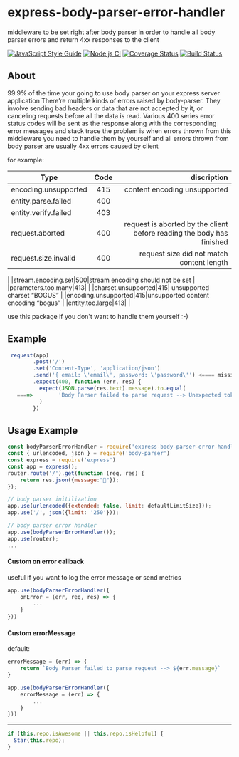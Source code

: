 # express-body-parser-error-handler
middleware to be set right after body parser in order to handle all body parser errors and return 4xx responses to the client

[![JavaScript Style Guide](https://img.shields.io/badge/code_style-standard-brightgreen.svg)](https://standardjs.com) [![Node.js CI](https://github.com/ntedgi/express-body-parser-error-handler/actions/workflows/tests.js.yml/badge.svg)](https://github.com/ntedgi/express-body-parser-error-handler/actions/workflows/tests.js.yml) [![Coverage Status](https://coveralls.io/repos/github/ntedgi/express-body-parser-error-handler/badge.svg?branch=main)](https://coveralls.io/github/ntedgi/express-body-parser-error-handler?branch=main) [![Build Status](https://app.travis-ci.com/ntedgi/express-body-parser-error-handler.svg?branch=main)](https://app.travis-ci.com/ntedgi/express-body-parser-error-handler)
## About
99.9% of the time your going to use body parser on your express server application There’re multiple kinds of errors raised by body-parser.
They involve sending bad headers or data that are not accepted by it, or canceling requests before all the data is read.
Various 400 series error status codes will be sent as the response along with the corresponding error messages and stack trace
the problem is when errors thrown from this middleware you need to handle them by yourself and all errors thrown from body parser are usually 4xx errors caused by client

for example:


| Type   |      Code      |  discription |
|----------|:-------------:|------:|
|encoding.unsupported|415|content encoding unsupported|
|entity.parse.failed|400| |
|entity.verify.failed|403| |
|request.aborted|400 |request is aborted by the client before reading the body has finished|
|request.size.invalid|400|request size did not match content length
|
|stream.encoding.set|500|stream encoding should not be set
 |
|parameters.too.many|413| |
|charset.unsupported|415| unsupported charset “BOGUS”
|
|encoding.unsupported|415|unsupported content encoding “bogus”
|
|entity.too.large|413| |

use this package if you don't want to handle them yourself :-)


## Example
```js
 request(app)
        .post('/')
        .set('Content-Type', 'application/json')
        .send('{ email: \'email\', password: \'password\'') <==== missing "}"   
        .expect(400, function (err, res) {
          expect(JSON.parse(res.text).message).to.equal(
   ====>        'Body Parser failed to parse request --> Unexpected token e in JSON at position 2'
          )
        })
```


## Usage Example

```js
const bodyParserErrorHandler = require('express-body-parser-error-handler')
const { urlencoded, json } = require('body-parser')
const express = require('express')
const app = express();
router.route('/').get(function (req, res) {
    return res.json({message:"🚀"});
});

// body parser initilization
app.use(urlencoded({extended: false, limit: defaultLimitSize}));
app.use('/', json({limit: '250'}));

// body parser error handler
app.use(bodyParserErrorHandler());
app.use(router);
...
```

#### Custom on error callback
useful if you want to log the error message or send metrics
```js
app.use(bodyParserErrorHandler({
    onError = (err, req, res) => {
        ...
    }
}))
```

#### Custom errorMessage

default:

```js
errorMessage = (err) => {
    return `Body Parser failed to parse request --> ${err.message}`
}
```

```js
app.use(bodyParserErrorHandler({
    errorMessage = (err) => {
        ...
    }
}))
```

---
```ts
if (this.repo.isAwesome || this.repo.isHelpful) {
  Star(this.repo);
}
```
